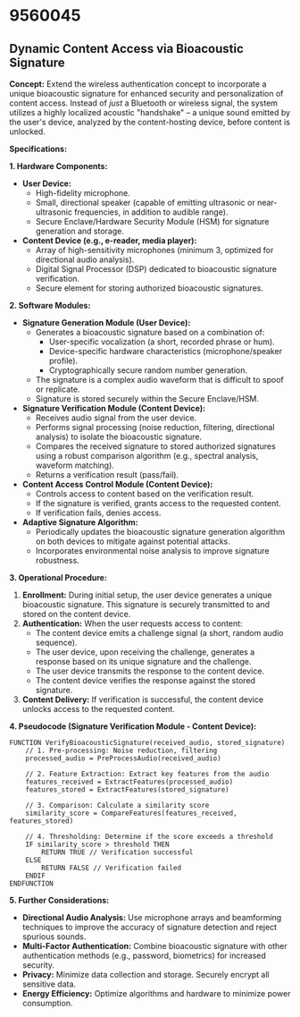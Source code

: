 # 9560045

## Dynamic Content Access via Bioacoustic Signature

**Concept:** Extend the wireless authentication concept to incorporate a unique bioacoustic signature for enhanced security and personalization of content access. Instead of *just* a Bluetooth or wireless signal, the system utilizes a highly localized acoustic "handshake" – a unique sound emitted by the user's device, analyzed by the content-hosting device, before content is unlocked.

**Specifications:**

**1. Hardware Components:**

*   **User Device:**
    *   High-fidelity microphone.
    *   Small, directional speaker (capable of emitting ultrasonic or near-ultrasonic frequencies, in addition to audible range).
    *   Secure Enclave/Hardware Security Module (HSM) for signature generation and storage.
*   **Content Device (e.g., e-reader, media player):**
    *   Array of high-sensitivity microphones (minimum 3, optimized for directional audio analysis).
    *   Digital Signal Processor (DSP) dedicated to bioacoustic signature verification.
    *   Secure element for storing authorized bioacoustic signatures.

**2. Software Modules:**

*   **Signature Generation Module (User Device):**
    *   Generates a bioacoustic signature based on a combination of:
        *   User-specific vocalization (a short, recorded phrase or hum).
        *   Device-specific hardware characteristics (microphone/speaker profile).
        *   Cryptographically secure random number generation.
    *   The signature is a complex audio waveform that is difficult to spoof or replicate.
    *   Signature is stored securely within the Secure Enclave/HSM.
*   **Signature Verification Module (Content Device):**
    *   Receives audio signal from the user device.
    *   Performs signal processing (noise reduction, filtering, directional analysis) to isolate the bioacoustic signature.
    *   Compares the received signature to stored authorized signatures using a robust comparison algorithm (e.g., spectral analysis, waveform matching).
    *   Returns a verification result (pass/fail).
*   **Content Access Control Module (Content Device):**
    *   Controls access to content based on the verification result.
    *   If the signature is verified, grants access to the requested content.
    *   If verification fails, denies access.
*   **Adaptive Signature Algorithm:**
    *   Periodically updates the bioacoustic signature generation algorithm on both devices to mitigate against potential attacks.
    *   Incorporates environmental noise analysis to improve signature robustness.

**3. Operational Procedure:**

1.  **Enrollment:**  During initial setup, the user device generates a unique bioacoustic signature. This signature is securely transmitted to and stored on the content device.
2.  **Authentication:** When the user requests access to content:
    *   The content device emits a challenge signal (a short, random audio sequence).
    *   The user device, upon receiving the challenge, generates a response based on its unique signature and the challenge.
    *   The user device transmits the response to the content device.
    *   The content device verifies the response against the stored signature.
3.  **Content Delivery:** If verification is successful, the content device unlocks access to the requested content.

**4. Pseudocode (Signature Verification Module - Content Device):**

```
FUNCTION VerifyBioacousticSignature(received_audio, stored_signature)
    // 1. Pre-processing: Noise reduction, filtering
    processed_audio = PreProcessAudio(received_audio)

    // 2. Feature Extraction: Extract key features from the audio
    features_received = ExtractFeatures(processed_audio)
    features_stored = ExtractFeatures(stored_signature)

    // 3. Comparison: Calculate a similarity score
    similarity_score = CompareFeatures(features_received, features_stored)

    // 4. Thresholding: Determine if the score exceeds a threshold
    IF similarity_score > threshold THEN
        RETURN TRUE // Verification successful
    ELSE
        RETURN FALSE // Verification failed
    ENDIF
ENDFUNCTION
```

**5. Further Considerations:**

*   **Directional Audio Analysis:**  Use microphone arrays and beamforming techniques to improve the accuracy of signature detection and reject spurious sounds.
*   **Multi-Factor Authentication:** Combine bioacoustic signature with other authentication methods (e.g., password, biometrics) for increased security.
*   **Privacy:** Minimize data collection and storage. Securely encrypt all sensitive data.
*   **Energy Efficiency:** Optimize algorithms and hardware to minimize power consumption.
